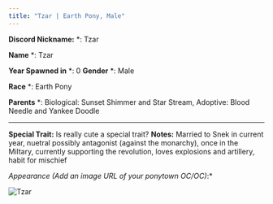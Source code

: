 ```yaml
---
title: "Tzar | Earth Pony, Male"
---
```

**Discord Nickname:** *: Tzar

**Name** *: Tzar

**Year Spawned in** *: 
0
**Gender** *: Male

**Race** *: Earth Pony

**Parents** *: Biological: Sunset Shimmer and Star Stream, Adoptive: Blood Needle and Yankee Doodle

---

**Special Trait:**
 Is really cute a special trait?
**Notes:** 
Married to Snek in current year, nuetral possibly antagonist (against the monarchy), once in the Miltary, currently supporting the revolution,
loves explosions and artillery, habit for mischief


*Appearance (Add an image URL of your ponytown OC/OC)*:*


![Tzar](https://cdn.discordapp.com/attachments/1026689624535466067/1148645893516566558/Screenshot_44.png)

